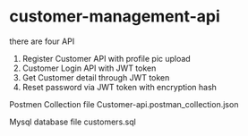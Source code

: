# customer-management-api


there are four API

1. Register Customer API with profile pic upload
2. Customer Login API with JWT token
3. Get Customer detail through JWT token
4. Reset password via JWT token with encryption hash

Postmen Collection file
Customer-api.postman_collection.json

Mysql database file
customers.sql



